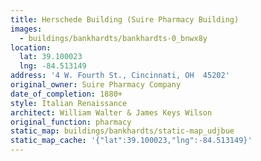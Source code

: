 ```yaml
---
title: Herschede Building (Suire Pharmacy Building)
images:
  - buildings/bankhardts/bankhardts-0_bnwx8y
location:
  lat: 39.100023
  lng: -84.513149
address: '4 W. Fourth St., Cincinnati, OH  45202'
original_owner: Suire Pharmacy Company
date_of_completion: 1880+
style: Italian Renaissance
architect: William Walter & James Keys Wilson
original_function: pharmacy
static_map: buildings/bankhardts/static-map_udjbue
static_map_cache: '{"lat":39.100023,"lng":-84.513149}'
---
```

